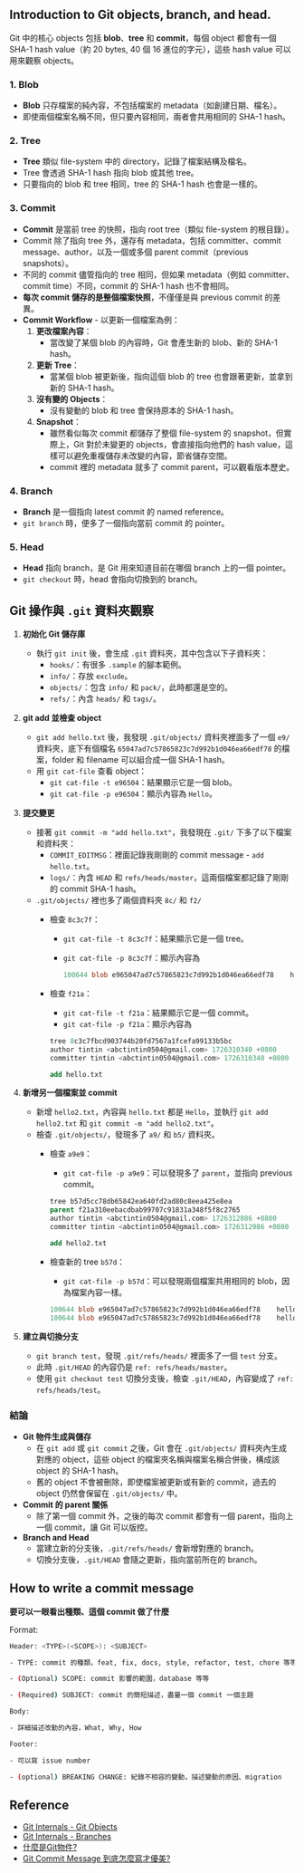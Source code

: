 ## Introduction to Git objects, branch, and head.

Git 中的核心 objects 包括 **blob**、**tree** 和 **commit**，每個 object 都會有一個 SHA-1 hash value（約 20 bytes, 40 個 16 進位的字元），這些 hash value 可以用來觀察 objects。

### 1. **Blob**

- **Blob** 只存檔案的純內容，不包括檔案的 metadata（如創建日期、檔名）。
- 即使兩個檔案名稱不同，但只要內容相同，兩者會共用相同的 SHA-1 hash。

### 2. **Tree**

- **Tree** 類似 file-system 中的 directory，記錄了檔案結構及檔名。
- Tree 會透過 SHA-1 hash 指向 blob 或其他 tree。
- 只要指向的 blob 和 tree 相同，tree 的 SHA-1 hash 也會是一樣的。

### 3. **Commit**

- **Commit** 是當前 tree 的快照，指向 root tree（類似 file-system 的根目錄）。
- Commit 除了指向 tree 外，還存有 metadata，包括 committer、commit message、author，以及一個或多個 parent commit（previous snapshots）。
- 不同的 commit 儘管指向的 tree 相同，但如果 metadata（例如 committer、commit time）不同，commit 的 SHA-1 hash 也不會相同。
- **每次 commit 儲存的是整個檔案快照**，不僅僅是與 previous commit 的差異。
- **Commit Workflow** - 以更新一個檔案為例：
    1. **更改檔案內容**：
        - 當改變了某個 blob 的內容時，Git 會產生新的 blob、新的 SHA-1 hash。
    2. **更新 Tree**：
        - 當某個 blob 被更新後，指向這個 blob 的 tree 也會跟著更新，並拿到新的 SHA-1 hash。
    3. **沒有變的 Objects**：
        - 沒有變動的 blob 和 tree 會保持原本的 SHA-1 hash。
    4. **Snapshot**：
        - 雖然看似每次 commit 都儲存了整個 file-system 的 snapshot，但實際上，Git 對於未變更的 objects，會直接指向他們的 hash value，這樣可以避免重複儲存未改變的內容，節省儲存空間。
        - commit 裡的 metadata 就多了 commit parent，可以觀看版本歷史。

### 4. **Branch**

- **Branch** 是一個指向 latest commit 的 named reference。
- `git branch` 時，便多了一個指向當前 commit 的 pointer。

### 5. Head

- **Head** 指向 branch，是 Git 用來知道目前在哪個 branch 上的一個 pointer。
- `git checkout` 時，head 會指向切換到的 branch。
## Git 操作與 `.git` 資料夾觀察

1. **初始化 Git 儲存庫**
    - 執行 `git init` 後，會生成 `.git` 資料夾，其中包含以下子資料夾：
        - `hooks/`：有很多 `.sample` 的腳本範例。
        - `info/`：存放 `exclude`。
        - `objects/`：包含 `info/` 和 `pack/`，此時都還是空的。
        - `refs/`：內含 `heads/` 和 `tags/`。
2. **git add 並檢查 object**
    - `git add hello.txt` 後，我發現 `.git/objects/` 資料夾裡面多了一個 `e9/` 資料夾，底下有個檔名 `65047ad7c57865823c7d992b1d046ea66edf78` 的檔案，folder 和 filename 可以組合成一個 SHA-1 hash。
    - 用 `git cat-file` 查看 object：
        - `git cat-file -t e96504`：結果顯示它是一個 blob。
        - `git cat-file -p e96504`：顯示內容為 `Hello`。
3. **提交變更**
    - 接著 `git commit -m "add hello.txt"`，我發現在 `.git/` 下多了以下檔案和資料夾：
        - `COMMIT_EDITMSG`：裡面記錄我剛剛的 commit message - `add hello.txt`。
        - `logs/`：內含 `HEAD` 和 `refs/heads/master`，這兩個檔案都記錄了剛剛的 commit SHA-1 hash。
    - `.git/objects/` 裡也多了兩個資料夾 `8c/` 和 `f2/`
        - 檢查 `8c3c7f`：
            - `git cat-file -t 8c3c7f`：結果顯示它是一個 tree。
            - `git cat-file -p 8c3c7f`：顯示內容為
                
                ```sql
                100644 blob e965047ad7c57865823c7d992b1d046ea66edf78    hello.txt
                ```
                
        - 檢查 `f21a`：
            - `git cat-file -t f21a`：結果顯示它是一個 commit。
            - `git cat-file -p f21a`：顯示內容為
            
            ```sql
            tree 8c3c7fbcd903744b20fd7567a1fcefa99133b5bc
            author tintin <abctintin0504@gmail.com> 1726310340 +0800
            committer tintin <abctintin0504@gmail.com> 1726310340 +0800
            
            add hello.txt
            ```
            
4. **新增另一個檔案並 commit**
    - 新增 `hello2.txt`，內容與 `hello.txt` 都是 `Hello`，並執行 `git add hello2.txt` 和 `git commit -m "add hello2.txt"`。
    - 檢查 `.git/objects/`，發現多了 `a9/` 和 `b5/` 資料夾。
        - 檢查 `a9e9`：
            - `git cat-file -p a9e9`：可以發現多了 `parent`，並指向 previous commit。
            
            ```sql
            tree b57d5cc78db65842ea640fd2ad80c8eea425e8ea
            parent f21a310eebacdbab99707c91831a348f5f8c2765
            author tintin <abctintin0504@gmail.com> 1726312086 +0800
            committer tintin <abctintin0504@gmail.com> 1726312086 +0800
            
            add hello2.txt
            ```
            
        - 檢查新的 tree `b57d`：
            - `git cat-file -p b57d`：可以發現兩個檔案共用相同的 blob，因為檔案內容一樣。
            
            ```sql
            100644 blob e965047ad7c57865823c7d992b1d046ea66edf78    hello.txt
            100644 blob e965047ad7c57865823c7d992b1d046ea66edf78    hello2.txt
            ```
            
5. **建立與切換分支**
    - `git branch test`，發現 `.git/refs/heads/` 裡面多了一個 `test` 分支。
    - 此時 `.git/HEAD` 的內容仍是 `ref: refs/heads/master`。
    - 使用 `git checkout test` 切換分支後，檢查 `.git/HEAD`，內容變成了 `ref: refs/heads/test`。

### 結論

- **Git 物件生成與儲存**
    - 在 `git add` 或 `git commit` 之後，Git 會在 `.git/objects/` 資料夾內生成對應的 object，這些 object 的檔案夾名稱與檔案名稱合併後，構成該 object 的 SHA-1 hash。
    - 舊的 object 不會被刪除，即使檔案被更新或有新的 commit，過去的 object 仍然會保留在 `.git/objects/` 中。
- **Commit 的 parent 關係**
    - 除了第一個 commit 外，之後的每次 commit 都會有一個 parent，指向上一個 commit，讓 Git 可以版控。
- **Branch and Head**
    - 當建立新的分支後，`.git/refs/heads/` 會新增對應的 branch。
    - 切換分支後，`.git/HEAD` 會隨之更新，指向當前所在的 branch。
## How to write a commit message

**要可以一眼看出種類、這個 commit 做了什麼**

Format:

```bash
Header: <TYPE>(<SCOPE>): <SUBJECT>

- TYPE: commit 的種類，feat, fix, docs, style, refactor, test, chore 等等。

- (Optional) SCOPE: commit 影響的範圍，database 等等

- (Required) SUBJECT: commit 的簡短描述，盡量一個 commit 一個主題

Body:

- 詳細描述改動的內容，What, Why, How

Footer:

- 可以寫 issue number

- (optional) BREAKING CHANGE: 紀錄不相容的變動，描述變動的原因、migration
```
## Reference

- [Git Internals - Git Objects](https://youtu.be/MyvyqdQ3OjI?si=OxZ0ZUuwOGfdFc4V)
- [Git Internals - Branches](https://youtu.be/mhZQRBp8dXE?si=yWs4vdTM1aXEYRTX)
- [什麼是Git物件?](https://medium.com/@flyotlin/什麼是git物件-ebbeb3b22f9c)
- [Git Commit Message 到底怎麼寫才優美?](https://medium.com/@1chooo/git-commit-message-到底怎麼寫才優美-5b789157b549)
